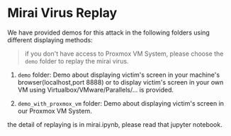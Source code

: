 # Mirai Virus Replay

We have provided demos for this attack in the following folders using different displaying methods:
> if you don't have access to Proxmox VM System, please choose the `demo` folder to replay the mirai virus.

1. `demo` folder: Demo about displaying victim's screen in your machine's browser(localhost,port 8888) or to display victim's screen in your own VM using Virtualbox/VMware/Parallels/... is provided.

2. `demo_with_proxmox_vm` folder: Demo about displaying victim's screen in our Proxmox VM System.

the detail of replaying is in mirai.ipynb, please read that jupyter notebook.